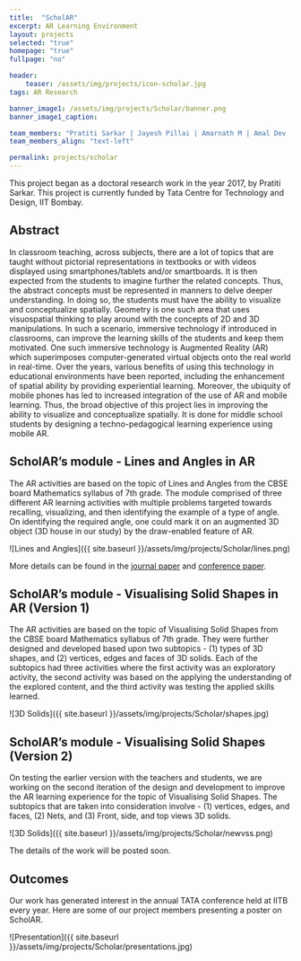 ```yaml
---
title:  "ScholAR"
excerpt: AR Learning Environment
layout: projects
selected: "true"
homepage: "true"
fullpage: "no"

header:
    teaser: /assets/img/projects/icon-scholar.jpg
tags: AR Research

banner_image1: /assets/img/projects/Scholar/banner.png
banner_image1_caption:

team_members: "Pratiti Sarkar | Jayesh Pillai | Amarnath M | Amal Dev | Rajandeep Singh ++"
team_members_align: "text-left"

permalink: projects/scholar
---
```


This project began as a doctoral research work in the year 2017, by Pratiti Sarkar. This project is currently funded by Tata Centre for Technology and Design, IIT Bombay. 

## Abstract

In classroom teaching, across subjects, there are a lot of topics that are taught without pictorial representations in textbooks or with videos displayed using smartphones/tablets and/or smartboards. It is then expected from the students to imagine further the related concepts. Thus, the abstract concepts must be represented in manners to delve deeper understanding. In doing so, the students must have the ability to visualize and conceptualize spatially. Geometry is one such area that uses visuospatial thinking to play around with the concepts of 2D and 3D manipulations. In such a scenario, immersive technology if introduced in classrooms, can improve the learning skills of the students and keep them motivated. One such immersive technology is Augmented Reality (AR) which superimposes computer-generated virtual objects onto the real world in real-time. Over the years, various benefits of using this technology in educational environments have been reported, including the enhancement of spatial ability by providing experiential learning. Moreover, the ubiquity of mobile phones has led to increased integration of the use of AR and mobile learning. Thus, the broad objective of this project lies in improving the ability to visualize and conceptualize spatially. It is done for middle school students by designing a techno-pedagogical learning experience using mobile AR.

## ScholAR’s module - Lines and Angles in AR

The AR activities are based on the topic of Lines and Angles from the CBSE board Mathematics syllabus of 7th grade. The module comprised of three different AR learning activities with multiple problems targeted towards recalling, visualizing, and then identifying the example of a type of angle. On identifying the required angle, one could mark it on an augmented 3D object (3D house in our study) by the draw-enabled feature of AR.

![Lines and Angles]({{ site.baseurl }}/assets/img/projects/Scholar/lines.png)

More details can be found in the [journal paper](https://rdcu.be/b53sU) and [conference paper](https://ieeexplore.ieee.org/abstract/document/8983716).

## ScholAR’s module - Visualising Solid Shapes in AR (Version 1)

The AR activities are based on the topic of Visualising Solid Shapes from the CBSE board Mathematics syllabus of 7th grade. They were further designed and developed based upon two subtopics - (1) types of 3D shapes, and (2) vertices, edges and faces of 3D solids. Each of the subtopics had three activities where the first activity was an exploratory activity, the second activity was based on the applying the understanding of the explored content, and the third activity was testing the applied skills learned.

![3D Solids]({{ site.baseurl }}/assets/img/projects/Scholar/shapes.jpg)

## ScholAR’s module - Visualising Solid Shapes (Version 2)

On testing the earlier version with the teachers and students, we are working on the second iteration of the design and development to improve the AR learning experience for the topic of Visualising Solid Shapes. The subtopics that are taken into consideration involve - (1) vertices, edges, and faces, (2) Nets, and (3) Front, side, and top views 3D solids. 

![3D Solids]({{ site.baseurl }}/assets/img/projects/Scholar/newvss.png)

The details of the work will be posted soon.

## Outcomes

Our work has generated interest in the annual TATA conference held at IITB every year. Here are some of our project members presenting a poster on ScholAR.

![Presentation]({{ site.baseurl }}/assets/img/projects/Scholar/presentations.jpg)